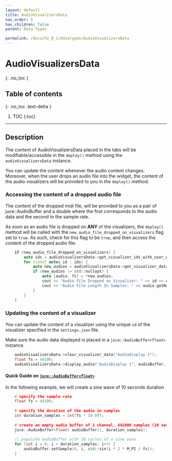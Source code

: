 ```yaml
---
layout: default
title: AudioVisualizersData
nav_order: 5
has_children: false
parent: Data Types

permalink: /docs/V2_0_1/datatypes/AudioVisualizersData
---
```


# AudioVisualizersData
{: .no_toc }

## Table of contents
{: .no_toc .text-delta }

1. TOC
{:toc}

---

## Description

The content of AudioVisualizersData placed in the tabs will be modifiable/accessible in the `deploy()` method using
the `audioVisualizersData` instance.

You can update the content whenever the audio content changes. Moreover, when the user drops an audio file into the
widget, the content of the audio visualizers will be provided to you in the `deploy()` method.

### Accessing the content of a dropped audio file
The content of the dropped midi file, will be provided to you as a pair of juce::AudioBuffer<float> and a double
where the first corresponds to the audio data and the second to the sample rate.

As soon as an audio file is dropped on **ANY** of the visualizers, the `deploy()` method will be called with the
`new_audio_file_dropped_on_visualizers` flag set to `true`. As such, check for this flag to be `true`, and then
access the content of the dropped audio file:

```c++
    if (new_audio_file_dropped_on_visualizers) {
        auto ids = audioVisualizersData->get_visualizer_ids_with_user_dropped_new_audio();
        for (const auto& id : ids) {
            auto new_audios = audioVisualizersData->get_visualizer_data(id);
            if (new_audios != std::nullopt) {
                auto [audio, fs] = *new_audios;
                cout << "Audio File Dropped on Visualizer: " << id << endl;
                cout << "Audio File Length In Samples: " << audio.getNumSamples() << endl;
            }
        }
    }
```

### Updating the content of a visualizer
You can update the content of a visualizer using the unique `id` of the visualizer specified in the `settings.json` file.

Make sure the audio data displayed is placed in a `juce::AudioBuffer<float>` instance. 

```c++
    audioVisualizersData->clear_visualizer_data("AudioDisplay 1");
    float fs = 44100;
    audioVisualizersData->display_audio("AudioDisplay 1", audioBuffer, 44100.0f);
```

#### Quick Guide on [`juce::AudioBuffer<float>`](https://docs.juce.com/master/classAudioBuffer.html)

In the following example, we will create a sine wave of 10 seconds duration

```c++
    # specify the sample rate
    float fs = 44100;
    
    # specify the duration of the audio in samples
    int duration_samples = int(fs * 10.0f);
    
    # create an empty audio buffer of 1 channel, 441000 samples (10 seconds) duration
    juce::AudioBuffer<float> audioBuffer(1, duration_samples);  
    
    // populate audioBuffer with 10 cycles of a sine wave
    for (int i = 0; i < duration_samples; i++) {
        audioBuffer.setSample(0, i, std::sin(i * 2 * M_PI / fs));
    }
```